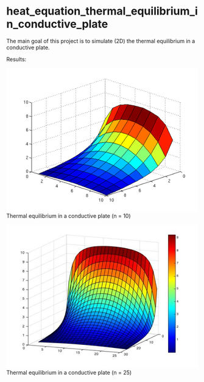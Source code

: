# heat_equation_thermal_equilibrium_in_conductive_plate

The main goal of this project is to simulate (2D) the thermal equilibrium in a conductive plate.

Results:

![alt text](https://github.com/MargauxMasson/heat_equation_thermal_equilibrium_in_conductive_plate/blob/master/n10.png)
Thermal equilibrium in a conductive plate (n = 10)

![alt text](https://github.com/MargauxMasson/heat_equation_thermal_equilibrium_in_conductive_plate/blob/master/n25.jpg)
Thermal equilibrium in a conductive plate (n = 25)
